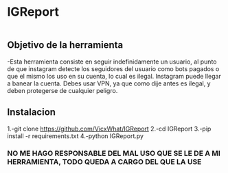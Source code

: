 # IGReport

<p align="center">
  <img src="">
</p>

## Objetivo de la herramienta
-Esta herramienta consiste en seguir indefinidamente un usuario, al punto de que instagram detecte los seguidores del usuario como bots pagados o que el mismo los uso en su cuenta, lo cual es ilegal. Instagram puede llegar a banear la cuenta. Debes usar VPN, ya que como dije antes es ilegal, y deben protegerse de cualquier peligro.

## Instalacion
1.-git clone https://github.com/VicxWhat/IGReport
2.-cd IGReport
3.-pip install -r requirements.txt
4.-python IGReport.py

### NO ME HAGO RESPONSABLE DEL MAL USO QUE SE LE DE A MI HERRAMIENTA, TODO QUEDA A CARGO DEL QUE LA USE
